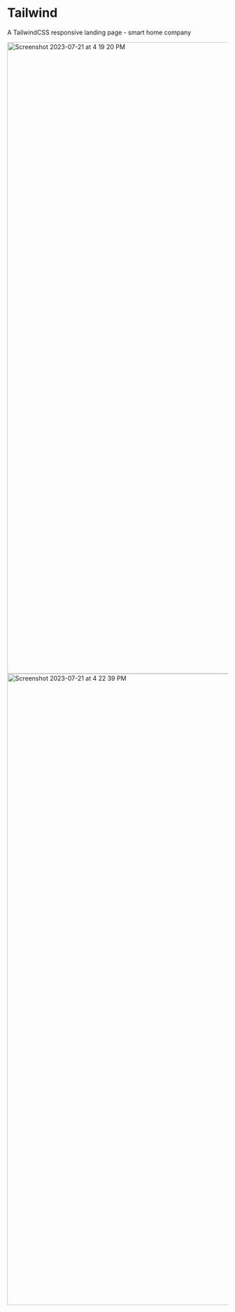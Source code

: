# Tailwind
A TailwindCSS responsive landing page - smart home company

<img width="1440" alt="Screenshot 2023-07-21 at 4 19 20 PM" src="https://github.com/Tanishq-creates99/Tailwind/assets/81093066/3225ddf0-a696-4bb8-a909-bc7dc2a28983">
<img width="1440" alt="Screenshot 2023-07-21 at 4 22 39 PM" src="https://github.com/Tanishq-creates99/Tailwind/assets/81093066/90ebedbf-c121-462a-b027-e026bb6581fc">
